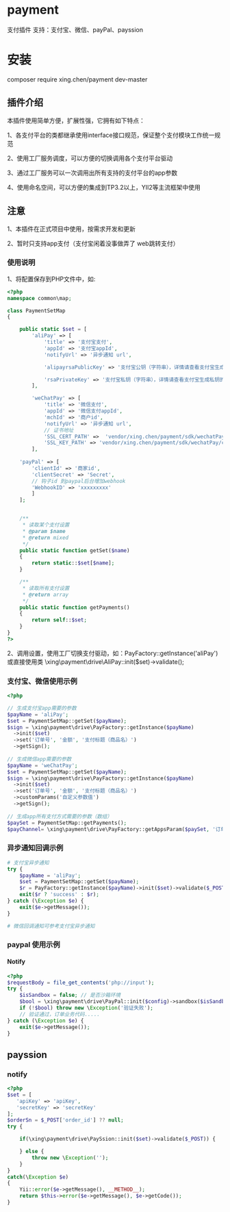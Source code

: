 # payment
支付插件 支持：支付宝、微信、payPal、payssion

# 安装
composer require xing.chen/payment dev-master
## 插件介绍

本插件使用简单方便，扩展性强，它拥有如下特点：

1、各支付平台的类都继承使用interface接口规范，保证整个支付模块工作统一规范

2、使用工厂服务调度，可以方便的切换调用各个支付平台驱动

3、通过工厂服务可以一次调用出所有支持的支付平台的app参数

4、使用命名空间，可以方便的集成到TP3.2以上，YII2等主流框架中使用

## 注意
1、本插件在正式项目中使用，按需求开发和更新

2、暂时只支持app支付（支付宝闲着没事做弄了 web跳转支付）

### 使用说明
1、将配置保存到PHP文件中，如:
```php
<?php
namespace common\map;

class PaymentSetMap
{

    public static $set = [
        'aliPay' => [
            'title' => '支付宝支付',
            'appId' => '支付宝appId',
            'notifyUrl' => '异步通知 url',

            'alipayrsaPublicKey' => '支付宝公钥（字符串），详情请查看支付宝生成公钥的文档',

            'rsaPrivateKey' => '支付宝私钥（字符串），详情请查看支付宝生成私钥的文档',
        ],

        'weChatPay' => [
            'title' => '微信支付',
            'appId' => '微信支付appId',
            'mchId' => '商户id',
            'notifyUrl' => '异步通知 url',
            // 证书地址
            'SSL_CERT_PATH' =>  'vendor/xing.chen/payment/sdk/wechatPay/cert/apiclient_cert.pem',
            'SSL_KEY_PATH' => 'vendor/xing.chen/payment/sdk/wechatPay/cert/apiclient_key.pem',
        ],
        
    'payPal' => [
        'clientId' => '商家id',
        'clientSecret' => 'Secret',
        // 钩子id 到paypal后台增加webhook
        'WebhookID' => 'xxxxxxxxx'
        ]
    ];


    /**
     * 读取某个支付设置
     * @param $name
     * @return mixed
     */
    public static function getSet($name)
    {
        return static::$set[$name];
    }

    /**
     * 读取所有支付设置
     * @return array
     */
    public static function getPayments()
    {
        return self::$set;
    }
}
?>
```
2、调用设置，使用工厂切换支付驱动，如：PayFactory::getInstance('aliPay')或直接使用类 \xing\payment\drive\AliPay::init($set)->validate();
### 支付宝、微信使用示例
```php
<?php

// 生成支付宝app需要的参数
$payName = 'aliPay';
$set = PaymentSetMap::getSet($payName);
$sign = \xing\payment\drive\PayFactory::getInstance($payName)
  ->init($set)
  ->set('订单号', '金额', '支付标题（商品名）')
  ->getSign();
  
// 生成微信app需要的参数
$payName = 'weChatPay';
$set = PaymentSetMap::getSet($payName);
$sign = \xing\payment\drive\PayFactory::getInstance($payName)
  ->init($set)
  ->set('订单号', '金额', '支付标题（商品名）')
  ->customParams('自定义参数值')
  ->getSign();
 
// 生成app所有支付方式需要的参数（数组）
$paySet = PaymentSetMap::getPayments();
$payChannel= \xing\payment\drive\PayFactory::getAppsParam($paySet, '订单号', '金额', '支付标题（商品名）');

```

### 异步通知回调示例
```php
# 支付宝异步通知
try {
    $payName = 'aliPay';
    $set = PaymentSetMap::getSet($payName);
    $r = PayFactory::getInstance($payName)->init($set)->validate($_POST);
    exit($r ? 'success' : $r);
} catch (\Exception $e) {
    exit($e->getMessage());
}

# 微信回调通知可参考支付宝异步通知
```

### paypal 使用示例
#### Notify
```php
<?php
$requestBody = file_get_contents('php://input');
try {
    $isSandbox = false; // 是否沙箱环境
    $bool = \xing\payment\drive\PayPal::init($config)->sandbox($isSandbox)->validate($requestBody);
    if (!$bool) throw new \Exception('验证失败');
    // 验证通过，订单业务代码.....
} catch (\Exception $e) {
    exit($e->getMessage());
}
```

## payssion
### notify
```php
<?php
$set = [
   'apiKey' => 'apiKey',
   'secretKey' => 'secretKey'
];
$orderSn = $_POST['order_id'] ?? null;
try {

    if(\xing\payment\drive\PaySsion::init($set)->validate($_POST)) {

    } else {
        throw new \Exception('');
    }
}
catch(\Exception $e)
{
    Yii::error($e->getMessage(), __METHOD__);
    return $this->error($e->getMessage(), $e->getCode());
}
```